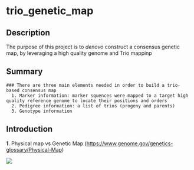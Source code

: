 # trio_genetic_map
## Description
The purpose of this project is to _denovo_ construct a consensus genetic map, by leveraging a high quality genome and Trio mappinp
## Summary
    ### There are three main elements needed in order to build a trio-based consensus map
      1. Marker information: marker squences were mapped to a target high quality reference genome to locate their positions and orders
      2. Pedigree information: a list of trios (progeny and parents)
      3. Genotype information

## Introduction
__1__. Physical map vs Genetic Map (https://www.genome.gov/genetics-glossary/Physical-Map)

   <img src="https://www.genome.gov/sites/default/files/media/images/2022-05/Physical-map.jpg">
